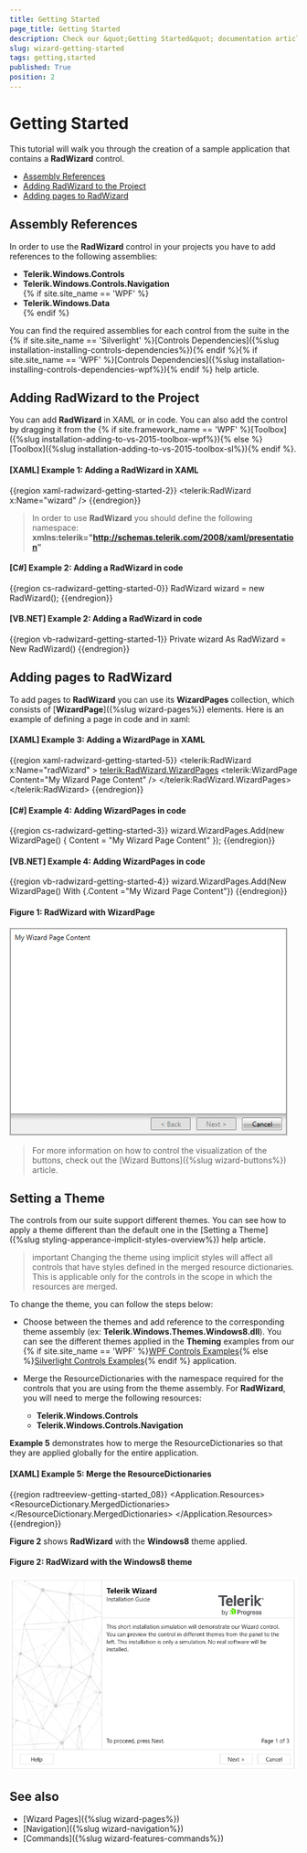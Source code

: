 ```yaml
---
title: Getting Started
page_title: Getting Started
description: Check our &quot;Getting Started&quot; documentation article for the RadWizard {{ site.framework_name }} control.
slug: wizard-getting-started
tags: getting,started
published: True
position: 2
---
```


# Getting Started

This tutorial will walk you through the creation of a sample application that contains a __RadWizard__ control.

* [Assembly References](#assembly-references)
* [Adding RadWizard to the Project](#adding-radwizard-to-the-project)
* [Adding pages to RadWizard](#adding-pages-to-radwizard)

## Assembly References

In order to use the __RadWizard__ control in your projects you have to add references to the following assemblies:
* __Telerik.Windows.Controls__
* __Telerik.Windows.Controls.Navigation__  
{% if site.site_name == 'WPF' %} 
* __Telerik.Windows.Data__  
{% endif %} 

You can find the required assemblies for each control from the suite in the {% if site.site_name == 'Silverlight' %}[Controls Dependencies]({%slug installation-installing-controls-dependencies%}){% endif %}{% if site.site_name == 'WPF' %}[Controls Dependencies]({%slug installation-installing-controls-dependencies-wpf%}){% endif %} help article.

## Adding RadWizard to the Project

You can add __RadWizard__ in XAML or in code. You can also add the control by dragging it from the {% if site.framework_name == 'WPF' %}[Toolbox]({%slug installation-adding-to-vs-2015-toolbox-wpf%}){% else %}[Toolbox]({%slug installation-adding-to-vs-2015-toolbox-sl%}){% endif %}. 

#### __[XAML] Example 1: Adding a RadWizard in XAML__
{{region xaml-radwizard-getting-started-2}}
	 <telerik:RadWizard x:Name="wizard" />
{{endregion}}

>In order to use __RadWizard__ you should define the following namespace:
__xmlns:telerik="http://schemas.telerik.com/2008/xaml/presentation"__

#### __[C#] Example 2: Adding a RadWizard in code__
{{region cs-radwizard-getting-started-0}}
	 RadWizard wizard = new RadWizard();
{{endregion}}

#### __[VB.NET] Example 2: Adding a RadWizard in code__
{{region vb-radwizard-getting-started-1}}
	Private wizard As RadWizard = New RadWizard()
{{endregion}}
 
## Adding pages to RadWizard

 To add pages to __RadWizard__ you can use its __WizardPages__ collection, which consists of [__WizardPage__]({%slug wizard-pages%}) elements. Here is an example of defining a page in code and in xaml: 

#### __[XAML] Example 3: Adding a WizardPage in XAML__
{{region xaml-radwizard-getting-started-5}}
	<telerik:RadWizard x:Name="radWizard" >
		<telerik:RadWizard.WizardPages>
			<telerik:WizardPage Content="My Wizard Page Content" />
		</telerik:RadWizard.WizardPages>			
	</telerik:RadWizard>
{{endregion}}

#### __[C#] Example 4: Adding WizardPages in code__
{{region cs-radwizard-getting-started-3}}
	 wizard.WizardPages.Add(new WizardPage() { Content = "My Wizard Page Content" });
{{endregion}}

#### __[VB.NET] Example 4: Adding WizardPages in code__
{{region vb-radwizard-getting-started-4}}
	 wizard.WizardPages.Add(New WizardPage() With {.Content ="My Wizard Page Content"})
{{endregion}}

#### __Figure 1: RadWizard with WizardPage__
![{{ site.framework_name }} RadWizard RadWizard with WizardPage](images/GettingStarted-WizardPage.png)

>For more information on how to control the visualization of the buttons, check out the [Wizard Buttons]({%slug wizard-buttons%}) article.

## Setting a Theme

The controls from our suite support different themes. You can see how to apply a theme different than the default one in the [Setting a Theme]({%slug styling-apperance-implicit-styles-overview%}) help article.

>important Changing the theme using implicit styles will affect all controls that have styles defined in the merged resource dictionaries. This is applicable only for the controls in the scope in which the resources are merged. 

To change the theme, you can follow the steps below:
* Choose between the themes and add reference to the corresponding theme assembly (ex: **Telerik.Windows.Themes.Windows8.dll**). You can see the different themes applied in the **Theming** examples from our {% if site.site_name == 'WPF' %}[WPF Controls Examples](https://demos.telerik.com/wpf/){% else %}[Silverlight Controls Examples](https://demos.telerik.com/silverlight/#GridView/Theming){% endif %} application.

* Merge the ResourceDictionaries with the namespace required for the controls that you are using from the theme assembly. For __RadWizard__, you will need to merge the following resources:

	* __Telerik.Windows.Controls__
	* __Telerik.Windows.Controls.Navigation__

__Example 5__ demonstrates how to merge the ResourceDictionaries so that they are applied globally for the entire application.

#### __[XAML] Example 5: Merge the ResourceDictionaries__  
{{region radtreeview-getting-started_08}}
		<Application.Resources>
			<ResourceDictionary>
				<ResourceDictionary.MergedDictionaries>
	                <ResourceDictionary Source="/Telerik.Windows.Themes.Windows8;component/Themes/System.Windows.xaml"/>
	                <ResourceDictionary Source="/Telerik.Windows.Themes.Windows8;component/Themes/Telerik.Windows.Controls.xaml"/>
	                <ResourceDictionary Source="/Telerik.Windows.Themes.Windows8;component/Themes/Telerik.Windows.Controls.Navigation.xaml"/>
				</ResourceDictionary.MergedDictionaries>
			</ResourceDictionary>
		</Application.Resources>
{{endregion}}

__Figure 2__ shows __RadWizard__ with the **Windows8** theme applied.
	
#### __Figure 2: RadWizard with the Windows8 theme__
![Telerik {{ site.framework_name }} Wizard-windows8](images/RadWizard-windows8.png)

## See also
* [Wizard Pages]({%slug wizard-pages%})
* [Navigation]({%slug wizard-navigation%})
* [Commands]({%slug wizard-features-commands%})
